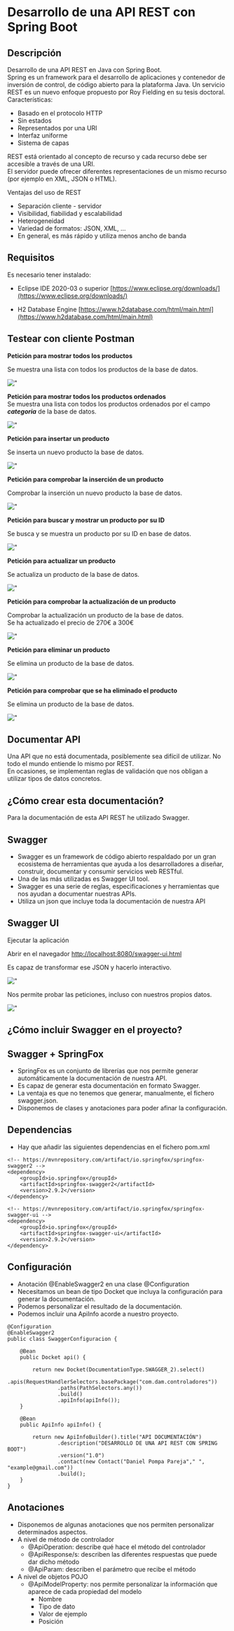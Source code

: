 # Desarrollo de una API REST con Spring Boot

## Descripción

Desarrollo de una API REST en Java con Spring Boot.  
Spring es un framework para el desarrollo de aplicaciones y contenedor de inversión de control, de código abierto para la plataforma Java.  Un servicio REST es un nuevo enfoque propuesto por Roy Fielding en su tesis doctoral.  
Características:  
- Basado en el protocolo HTTP
- Sin estados
- Representados por una URI
- Interfaz uniforme
- Sistema de capas

REST está orientado al concepto de recurso y cada recurso debe ser accesible a través de una URI.  
El servidor puede ofrecer diferentes representaciones de un mismo recurso (por ejemplo en XML, JSON o HTML).

Ventajas del uso de REST
- Separación cliente - servidor
- Visibilidad, fiabilidad y escalabilidad
- Heterogeneidad
- Variedad de formatos: JSON, XML, ...
- En general, es más rápido y utiliza menos ancho de banda

## Requisitos

Es necesario tener instalado:

* Eclipse IDE 2020-03 o superior [https://www.eclipse.org/downloads/](https://www.eclipse.org/downloads/)

* H2 Database Engine [https://www.h2database.com/html/main.html](https://www.h2database.com/html/main.html)

## Testear con cliente Postman

**Petición para mostrar todos los productos**  

Se muestra una lista con todos los productos de la base de datos.

!["](/files/listar-productos.png)

**Petición para mostrar todos los productos ordenados**  
Se muestra una lista con todos los productos ordenados por el campo ***categoria*** de la base de datos.

!["](/files/productos-ordenados.png)

**Petición para insertar un producto**  

Se inserta un nuevo producto la base de datos.

!["](/files/insertar.png)

**Petición para comprobar la inserción de un producto**  

Comprobar la inserción un nuevo producto la base de datos.

!["](/files/comprobar-insertar.png)

**Petición para buscar y mostrar un producto por su ID**  

Se busca y se muestra un producto por su ID en base de datos.

!["](/files/producto.png)

**Petición para actualizar un producto**  

Se actualiza un producto de la base de datos.

!["](/files/actualizar.png)

**Petición para comprobar la actualización de un producto**  

Comprobar la actualización un producto de la base de datos.  
Se ha actualizado el precio de 270€ a 300€

!["](/files/comprobar-actualizar.png)

**Petición para eliminar un producto**  

Se elimina un producto de la base de datos.

!["](/files/eliminar.png)

**Petición para comprobar que se ha eliminado el producto**  

Se elimina un producto de la base de datos.

!["](/files/comprobar-eliminar.png)

## Documentar API

Una API que no está documentada, posiblemente sea difícil de utilizar.
No todo el mundo entiende lo mismo por REST.  
En ocasiones, se implementan reglas de validación que nos obligan a utilizar tipos de datos concretos.  

## ¿Cómo crear esta documentación?

Para la documentación de esta API REST he utilizado Swagger.

## Swagger

- Swagger es un framework de código abierto respaldado por un gran ecosistema de herramientas que ayuda a los desarrolladores a
diseñar, construir, documentar y consumir servicios web RESTful.
- Una de las más utilizadas es Swagger UI tool.
- Swagger es una serie de reglas, especificaciones y herramientas que nos ayudan a documentar nuestras APIs.
- Utiliza un json que incluye toda la documentación de nuestra API  

## Swagger UI

Ejecutar la aplicación 

Abrir en el navegador [http://localhost:8080/swagger-ui.html](http://localhost:8080/swagger-ui.html)

Es capaz de transformar ese JSON y hacerlo interactivo.

!["](/files/swagger-inicio.png)  

Nos permite probar las peticiones, incluso con nuestros propios datos.

!["](/files/swagger-peticiones.png) 

## ¿Cómo incluir Swagger en el proyecto?  

## Swagger + SpringFox 

- SpringFox es un conjunto de librerías que nos permite generar automáticamente la documentación de nuestra API.
- Es capaz de generar esta documentación en formato Swagger.
- La ventaja es que no tenemos que generar, manualmente, el fichero swagger.json.
- Disponemos de clases y anotaciones para poder afinar la configuración.  

## Dependencias  

- Hay que añadir las siguientes dependencias en el fichero pom.xml  

~~~
<!-- https://mvnrepository.com/artifact/io.springfox/springfox-swagger2 -->
<dependency>
	<groupId>io.springfox</groupId>
	<artifactId>springfox-swagger2</artifactId>
	<version>2.9.2</version>
</dependency>

<!-- https://mvnrepository.com/artifact/io.springfox/springfox-swagger-ui -->
<dependency>
	<groupId>io.springfox</groupId>
	<artifactId>springfox-swagger-ui</artifactId>
	<version>2.9.2</version>
</dependency>
 ~~~
 ## Configuración  
- Anotación @EnableSwagger2 en una clase @Configuration
- Necesitamos un bean de tipo Docket que incluya la configuración para generar la documentación.
- Podemos personalizar el resultado de la documentación.
- Podemos incluir una ApiInfo acorde a nuestro proyecto.

~~~
@Configuration
@EnableSwagger2
public class SwaggerConfiguracion {

	@Bean
	public Docket api() {

		return new Docket(DocumentationType.SWAGGER_2).select()
				.apis(RequestHandlerSelectors.basePackage("com.dam.controladores"))
				.paths(PathSelectors.any())
				.build()
				.apiInfo(apiInfo());
	}
	
	@Bean
	public ApiInfo apiInfo() {
		
		return new ApiInfoBuilder().title("API DOCUMENTACIÓN")
				.description("DESARROLLO DE UNA API REST CON SPRING BOOT")
				.version("1.0")
				.contact(new Contact("Daniel Pompa Pareja"," ", "example@gmail.com"))
				.build();
	}
}
~~~

## Anotaciones

- Disponemos de algunas anotaciones que nos permiten personalizar determinados aspectos.
- A nivel de método de controlador
	- @ApiOperation: describe qué hace el método del controlador
	- @ApiResponse/s: describen las diferentes respuestas que puede dar dicho método
	- @ApiParam: describen el parámetro que recibe el método
- A nivel de objetos POJO
	- @ApiModelProperty: nos permite personalizar la información que aparece de cada propiedad del modelo
		- Nombre
		- Tipo de dato
		- Valor de ejemplo
		- Posición
